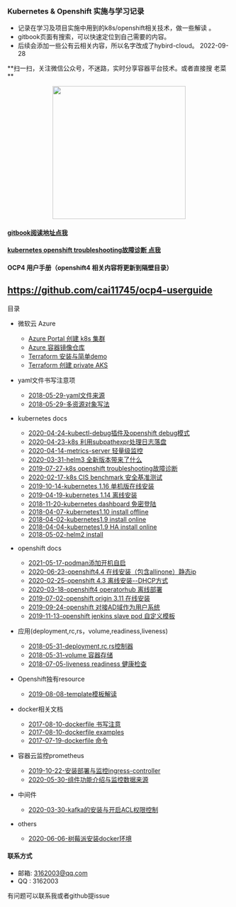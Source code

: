 ### Kubernetes & Openshift 实施与学习记录

* 记录在学习及项目实施中用到的k8s/openshift相关技术，做一些解读 。
* gitbook页面有搜索，可以快速定位到自己需要的内容。
* 后续会添加一些公有云相关内容，所以名字改成了hybird-cloud。 2022-09-28

**扫一扫，关注微信公众号，不迷路，实时分享容器平台技术。或者直接搜 老菜 **

<div align="center"><img width="300" height="300" src="./image/gongzhonghao.jpeg"/></div>


#### [gitbook阅读地址点我](https://misa.gitbook.io/k8s-ocp-yaml/)
#### [kubernetes openshift troubleshooting故障诊断 点我](./kubernetes-docs/2019-07-27-openshift-k8s-troubleshooting.md)
#### OCP4 用户手册（openshift4 相关内容将更新到隔壁目录）
https://github.com/cai11745/ocp4-userguide
---

目录
* 微软云 Azure
  * [Azure Portal 创建 k8s 集群](microsoft-azure/2022-10-18-create-azure-kubernetes-service.md)
  * [Azure 容器镜像仓库](microsoft-azure/2022-10-30-create-container-registry.md)
  * [Terraform 安装与简单demo](terraform/2023-02-24-terraform-install-and-simple-demo.md)
  * [Terraform 创建 private AKS](terraform/2023-03-10-terraform-create-private-aks.md)

* yaml文件书写注意项
  * [2018-05-29-yaml文件来源](2018-05-29-yaml-from+write-note.md)
  * [2018-05-29-多资源对象写法](2018-05-29-multi-kind-list.md)

* kubernetes docs
  * [2020-04-24-kubectl-debug插件及openshift debug模式](kubernetes-docs/2020-04-24-kubectl-debug-command.md)
  * [2020-04-23-k8s 利用subpathexpr处理日志落盘](kubernetes-docs/2020-04-23-volume-subpathexpr.md)
  * [2020-04-14-metrics-server 轻量级监控](kubernetes-docs/2020-04-14-metrics-server.md)
  * [2020-03-31-helm3 全新版本带来了什么](kubernetes-docs/2020-03-31-helm3-whats-new.md)
  * [2019-07-27-k8s openshift troubleshooting故障诊断](kubernetes-docs/2019-07-27-openshift-k8s-troubleshooting.md)
  * [2020-02-17-k8s CIS benchmark 安全基准测试](kubernetes-docs/2020-02-17-cis-benchmark-for-kubernetes.md)
  * [2019-10-14-kubernetes 1.16 单机版在线安装](kubernetes-docs/2019-10-14-kubernetes-1.16-install-online.md)
  * [2019-04-19-kubernetes 1.14 离线安装](kubernetes-docs/2019-04-19-kubernetes-1.14-install-offline.md) 
  * [2018-11-20-kubernetes dashboard 免密登陆](kubernetes-docs/2018-11-20-kubernetes-dashboard-enable-http.md)
  * [2018-04-07-kubernetes1.10 install offline](kubernetes-docs/2018-04-07-kubernetes-1.10-install-offline.md)
  * [2018-04-02-kubernetes1.9 install online](kubernetes-docs/2018-04-02-kubernetes-1.9-install-online.md)
  * [2018-04-04-kubernetes1.9 HA install online](kubernetes-docs/2018-04-04-kubernetes-1.9-HA-install-online.md)
  * [2018-05-02-helm2 install](kubernetes-docs/2018-05-02-install-helm.md)

* openshift docs
  * [2021-05-17-podman添加开机自启](openshift-docs/2021-05-17-podman-auto-restart-systemd.md)
  * [2020-06-23-openshift4.4 在线安装（包含allinone）静态ip](ocp4/2020-02-25-openshift4.4-install-online-staticIP-allinone.md)
  * [2020-02-25-openshift 4.3 离线安装--DHCP方式](ocp4/2020-02-25-openshift4.3-install-offline-dhcp.md)
  * [2020-03-18-openshift4 operatorhub 离线部署](ocp4/2020-03-18-openshift4-offline-install-operatorhub.md)
  * [2019-07-02-openshift origin 3.11 在线安装](openshift-docs/2019-07-02-openshift311-origin在线部署.md)
  * [2019-09-24-openshift 对接AD域作为用户系统](openshift-docs/2019-09-24-openshift311-AD.md)
  * [2019-11-13-openshift jenkins slave pod 自定义模板](openshift-docs/2019-11-13-openshift3.11-jenkins-slave-pod-template.md)

* 应用(deployment,rc,rs，volume,readiness,liveness)
  * [2018-05-31-deployment,rc,rs控制器](application/2018-05-31-deployment-rc-rs.md)
  * [2018-05-31-volume 容器存储](application/2018-05-31-volume.md)
  * [2018-07-05-liveness readiness 健康检查](application/2018-07-05-livemess-readiness.md)

* Openshift独有resource
  * [2019-08-08-template模板解读](openshift-docs/2019-08-08--how-to-write-openshift-template.md)

* docker相关文档
  * [2017-08-10-dockerfile 书写注意](docker-docs/2017-08-10-dockerfile-notes.md)
  * [2017-08-10-dockerfile examples](docker-docs/2017-08-10-dockerfile-examples.md)
  * [2017-07-19-dockerfile 命令](docker-docs/2017-07-19-dockerfile-command.md)

* 容器云监控prometheus
  * [2019-10-22-安装部署与监控ingress-controller](prometheus/2019-10-22-prometheus-1-install-and-metricsIngress.md)
  * [2020-05-30-组件功能介绍与监控数据来源](prometheus/2020-05-30-prometheus-2-components-roles.md)
  
* 中间件
  * [2020-03-30-kafka的安装与开启ACL权限控制](middleware/2020-03-30-kafka-install.md)

* others
  * [2020-06-06-树莓派安装docker环境](others/2020-06-06-树莓派安装docker环境.md)
  
#### 联系方式
* 邮箱: 3162003@qq.com
* QQ  : 3162003

有问题可以联系我或者github提issue  
